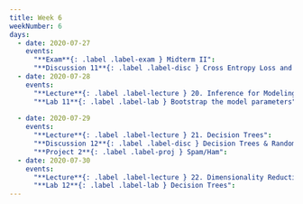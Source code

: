 ```yaml
---
title: Week 6
weekNumber: 6
days:
  - date: 2020-07-27
    events:
      "**Exam**{: .label .label-exam } Midterm II":
      "**Discussion 11**{: .label .label-disc } Cross Entropy Loss and Classification":
  - date: 2020-07-28
    events:
      "**Lecture**{: .label .label-lecture } 20. Inference for Modeling":
      "**Lab 11**{: .label .label-lab } Bootstrap the model parameters":
      
  - date: 2020-07-29
    events:
      "**Lecture**{: .label .label-lecture } 21. Decision Trees":
      "**Discussion 12**{: .label .label-disc } Decision Trees & Random Forests":
      "**Project 2**{: .label .label-proj } Spam/Ham":
  - date: 2020-07-30
    events:
      "**Lecture**{: .label .label-lecture } 22. Dimensionality Reduction & PCA":
      "**Lab 12**{: .label .label-lab } Decision Trees":
---
```



<script src="../assets/js/highlight.js"></script>

